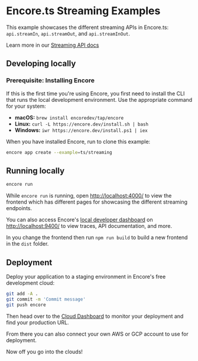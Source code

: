 # Encore.ts Streaming Examples

This example showcases the different streaming APIs in Encore.ts: `api.streamIn`, `api.streamOut`, and `api.streamInOut`.

Learn more in our [Streaming API docs](https://encore.dev/docs/ts/primitives/streaming-apis)

## Developing locally
### Prerequisite: Installing Encore

If this is the first time you're using Encore, you first need to install the CLI that runs the local development
environment. Use the appropriate command for your system:

- **macOS:** `brew install encoredev/tap/encore`
- **Linux:** `curl -L https://encore.dev/install.sh | bash`
- **Windows:** `iwr https://encore.dev/install.ps1 | iex`

When you have installed Encore, run to clone this example:

```bash
encore app create --example=ts/streaming
```

## Running locally
```bash
encore run
```

While `encore run` is running, open <http://localhost:4000/> to view the frontend which has different pages for showcasing the different streaming endpoints.

You can also access Encore's [local developer dashboard](https://encore.dev/docs/observability/dev-dash) on <http://localhost:9400/> to view traces, API documentation, and more.

In you change the frontend then run `npm run build` to build a new frontend in the `dist` folder.

## Deployment

Deploy your application to a staging environment in Encore's free development cloud:

```bash
git add -A .
git commit -m 'Commit message'
git push encore
```

Then head over to the [Cloud Dashboard](https://app.encore.dev) to monitor your deployment and find your production URL.

From there you can also connect your own AWS or GCP account to use for deployment.

Now off you go into the clouds!
